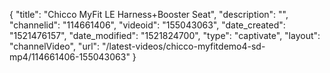 {
    "title": "Chicco MyFit LE Harness+Booster Seat",
    "description": "",
    "channelid": "114661406",
    "videoid": "155043063",
    "date_created": "1521476157",
    "date_modified": "1521824700",
    "type": "captivate",
    "layout": "channelVideo",
    "url": "\/latest-videos\/chicco-myfitdemo4-sd-mp4\/114661406-155043063"
}